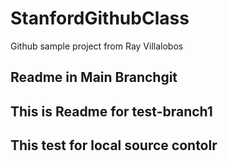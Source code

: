 # StanfordGithubClass
Github sample project from Ray Villalobos

## Readme in Main Branchgit 

## This is Readme for test-branch1

## This test for local source contolr

